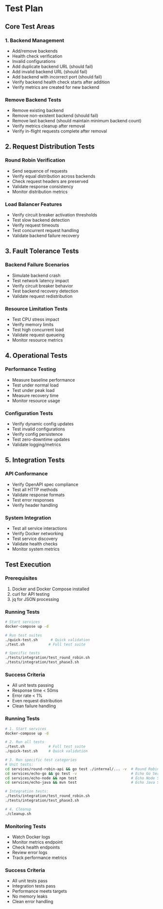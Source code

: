 # Test Plan

## Core Test Areas

### 1. Backend Management
- Add/remove backends
- Health check verification
- Invalid configurations
- Add duplicate backend URL (should fail)
- Add invalid backend URL (should fail)
- Add backend with incorrect port (should fail)
- Verify backend health check starts after addition
- Verify metrics are created for new backend

### Remove Backend Tests
- Remove existing backend
- Remove non-existent backend (should fail)
- Remove last backend (should maintain minimum backend count)
- Verify metrics cleanup after removal
- Verify in-flight requests complete after removal

## 2. Request Distribution Tests

### Round Robin Verification
- Send sequence of requests
- Verify equal distribution across backends
- Check request headers are preserved
- Validate response consistency
- Monitor distribution metrics

### Load Balancer Features
- Verify circuit breaker activation thresholds
- Test slow backend detection
- Verify request timeouts
- Test concurrent request handling
- Validate backend failure recovery

## 3. Fault Tolerance Tests

### Backend Failure Scenarios
- Simulate backend crash
- Test network latency impact
- Verify circuit breaker behavior
- Test backend recovery detection
- Validate request redistribution

### Resource Limitation Tests
- Test CPU stress impact
- Verify memory limits
- Test high concurrent load
- Validate request queueing
- Monitor resource metrics

## 4. Operational Tests

### Performance Testing
- Measure baseline performance
- Test under normal load
- Test under peak load
- Measure recovery time
- Monitor resource usage

### Configuration Tests
- Verify dynamic config updates
- Test invalid configurations
- Verify config persistence
- Test zero-downtime updates
- Validate logging/metrics

## 5. Integration Tests

### API Conformance
- Verify OpenAPI spec compliance
- Test all HTTP methods
- Validate response formats
- Test error responses
- Verify header handling

### System Integration
- Test all service interactions
- Verify Docker networking
- Test service discovery
- Validate health checks
- Monitor system metrics

## Test Execution

### Prerequisites
1. Docker and Docker Compose installed
2. curl for API testing
3. jq for JSON processing

### Running Tests
```bash
# Start services
docker-compose up -d

# Run test suites
./quick-test.sh      # Quick validation
./test.sh           # Full test suite

# Specific tests
./tests/integration/test_round_robin.sh
./tests/integration/test_phase3.sh
```

### Success Criteria
- All unit tests passing
- Response time < 50ms
- Error rate < 1%
- Even request distribution
- Clean failure handling

### Running Tests
```bash
# 1. Start services
docker-compose up -d

# 2. Run all tests
./test.sh           # Full test suite
./quick-test.sh     # Quick validation

# 3. Run specific test categories
# Unit tests:
cd services/round-robin-api && go test ./internal/... -v  # Round Robin API
cd services/echo-go && go test -v                         # Echo Go Service
cd services/echo-node && npm test                         # Echo Node Service
cd services/echo-java && mvn test                         # Echo Java Service

# Integration tests:
./tests/integration/test_round_robin.sh
./tests/integration/test_phase3.sh

# 4. Cleanup
./cleanup.sh
```

### Monitoring Tests
- Watch Docker logs
- Monitor metrics endpoint
- Check health endpoints
- Review error logs
- Track performance metrics

### Success Criteria
- All unit tests pass
- Integration tests pass
- Performance meets targets
- No memory leaks
- Clean error handling
